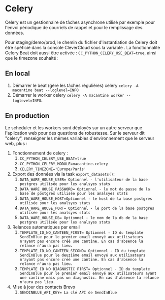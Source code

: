 # Celery

Celery est un gestionnaire de tâches asynchrone utilisé par exemple pour l'envoi périodique de courriels de rappel et pour le remplissage des données.

Pour staging/demo/prod, le chemin du fichier d'instantiation de Celery doit être spéficié dans la console CleverCloud sous la variable . La fonctionnalité Celery Beat doit aussi être activée : `CC_PYTHON_CELERY_USE_BEAT=true`, ainsi que le timezone souhaité :

## En local

1. Démarrer le beat (gère les tâches régulières) celery `celery -A macantine beat --loglevel=INFO`
1. Démarrer le worker celery `celery -A macantine worker --loglevel=INFO`.

## En production

Le scheduler et les workers sont déployés sur un autre serveur que l'aplication web pour des questions de robustesse.
Sur le serveur dit "celery", renseigner les mêmes variables d'environnement que le serveur web, plus :

1. Fonctionnement de celery :
    1. `CC_PYTHON_CELERY_USE_BEAT=true`
    1. `CC_PYTHON_CELERY_MODULE=macantine.celery`
    1. `CELERY_TIMEZONE='Europe/Paris'`
1. Export des données via la task `export_datasets()`:
    1. `DATA_WARE_HOUSE_USER= Optionnel - l'utilisateur de la base postgres utilisée pour les analsyes stats`
    1. `DATA_WARE_HOUSE_PASSWORD= Optionnel - le mot de passe de la base de postgres utilisée pour les analsyes stats`
    1. `DATA_WARE_HOUSE_HOST=Optionnel - le host de la base postgres utilisée pour les analsyes stats`
    1. `DATA_WARE_HOUSE_PORT= Optionnel - le port de la base postgres utilisée pour les analsyes stats`
    1. `DATA_WARE_HOUSE_DB= Optionnel - le nom de la db de la base postgres utilisée pour les analsyes stats`
1. Relances automatiques par email
    1. `TEMPLATE_ID_NO_CANTEEN_FIRST= Optionnel - ID du template SendInBlue pour le premier email envoyé aux utilisateurs n'ayant pas encore créé une cantine. En cas d'absence la relance n'aura pas lieu.`
    1. `TEMPLATE_ID_NO_CANTEEN_SECOND= Optionnel - ID du template SendInBlue pour le deuzième email envoyé aux utilisateurs n'ayant pas encore créé une cantine. En cas d'absence la relance n'aura pas lieu.`
    1. `TEMPLATE_ID_NO_DIAGNOSTIC_FIRST= Optionnel - ID du template SendInBlue pour le premier email envoyé aux utilisateurs ayant une cantine mais pas un diagnostic. En cas d'absence la relance n'aura pas lieu.`
1. Mise à jour des contacts Brevo
    1. `SENDINBLUE_API_KEY= La clé API de SendInBlue`
